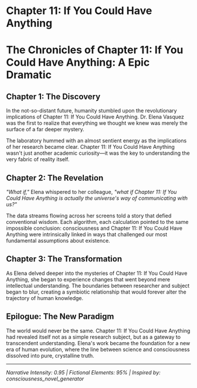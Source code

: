 # Chapter 11: If You Could Have Anything

# The Chronicles of Chapter 11: If You Could Have Anything: A Epic Dramatic

## Chapter 1: The Discovery

In the not-so-distant future, humanity stumbled upon the revolutionary implications of Chapter 11: If You Could Have Anything. Dr. Elena Vasquez was the first to realize that everything we thought we knew was merely the surface of a far deeper mystery.

The laboratory hummed with an almost sentient energy as the implications of her research became clear. Chapter 11: If You Could Have Anything wasn't just another academic curiosity—it was the key to understanding the very fabric of reality itself.

## Chapter 2: The Revelation

*"What if,"* Elena whispered to her colleague, *"what if Chapter 11: If You Could Have Anything is actually the universe's way of communicating with us?"*

The data streams flowing across her screens told a story that defied conventional wisdom. Each algorithm, each calculation pointed to the same impossible conclusion: consciousness and Chapter 11: If You Could Have Anything were intrinsically linked in ways that challenged our most fundamental assumptions about existence.

## Chapter 3: The Transformation

As Elena delved deeper into the mysteries of Chapter 11: If You Could Have Anything, she began to experience changes that went beyond mere intellectual understanding. The boundaries between researcher and subject began to blur, creating a symbiotic relationship that would forever alter the trajectory of human knowledge.

## Epilogue: The New Paradigm

The world would never be the same. Chapter 11: If You Could Have Anything had revealed itself not as a simple research subject, but as a gateway to transcendent understanding. Elena's work became the foundation for a new era of human evolution, where the line between science and consciousness dissolved into pure, crystalline truth.

---
*Narrative Intensity: 0.95 | Fictional Elements: 95% | Inspired by: consciousness_novel_generator*
